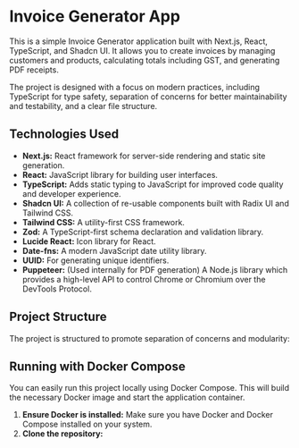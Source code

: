 # Invoice Generator App

This is a simple Invoice Generator application built with Next.js, React, TypeScript, and Shadcn UI. It allows you to create invoices by managing customers and products, calculating totals including GST, and generating PDF receipts.

The project is designed with a focus on modern practices, including TypeScript for type safety, separation of concerns for better maintainability and testability, and a clear file structure.

## Technologies Used

*   **Next.js:** React framework for server-side rendering and static site generation.
*   **React:** JavaScript library for building user interfaces.
*   **TypeScript:** Adds static typing to JavaScript for improved code quality and developer experience.
*   **Shadcn UI:** A collection of re-usable components built with Radix UI and Tailwind CSS.
*   **Tailwind CSS:** A utility-first CSS framework.
*   **Zod:** A TypeScript-first schema declaration and validation library.
*   **Lucide React:** Icon library for React.
*   **Date-fns:** A modern JavaScript date utility library.
*   **UUID:** For generating unique identifiers.
*   **Puppeteer:** (Used internally for PDF generation) A Node.js library which provides a high-level API to control Chrome or Chromium over the DevTools Protocol.

## Project Structure

The project is structured to promote separation of concerns and modularity:
<!-- Add your project structure details here -->
## Running with Docker Compose

You can easily run this project locally using Docker Compose. This will build the necessary Docker image and start the application container.

1.  **Ensure Docker is installed:** Make sure you have Docker and Docker Compose installed on your system.
2.  **Clone the repository:**



